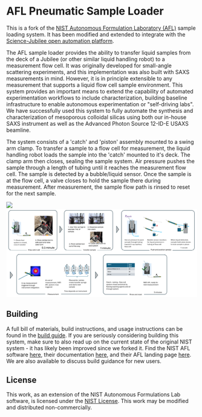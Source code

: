 # AFL Pneumatic Sample Loader
This is a fork of the [NIST Autonomous Formulation Laboratory (AFL)](https://www.nist.gov/ncnr/ncnr-facility-upgrades/autonomous-formulation-lab-afl) sample loading system. It has been modified and extended to integrate with the [Science-Jubilee open automation platform](https://science-jubilee.readthedocs.io/en/latest/). 

The AFL sample loader provides the ability to transfer liquid samples from the deck of a Jubilee (or other similar liquid handling robot) to a measurement flow cell. It was originally developed for small-angle scattering experiments, and this implementation was also built with SAXS measurements in mind. However, it is in principle extensible to any measurement that supports a liquid flow cell sample environment. This system provides an important means to extend the capability of automated experimentation workflows to include characterization, building baseline infrastructure to enable autonomous experimentation or "self-driving labs". We have successfully used this system to fully automate the synthesis and characterization of mesoporous colloidal silicas using both our in-house SAXS instrument as well as the Advanced Photon Source 12-ID-E USAXS beamline. 

The system consists of a 'catch' and 'piston' assembly mounted to a swing arm clamp. To transfer a sample to a flow cell for measurement, the liquid handling robot loads the sample into the 'catch' mounted to it's deck. The clamp arm then closes, sealing the sample system. Air pressure pushes the sample through a length of tubing until it reaches the measurement flow cell. The sample is detected by a bubble/liquid sensor. Once the sample is at the flow cell, a valve closes to hold the sample there during measurement. After measurement, the sample flow path is rinsed to reset for the next sample. 

<img src='docs/AFL_systemoverview.png'/>

<img src='docs/AFL_workingprinciple.png'>

## Building

A full bill of materials, build instructions, and usage instructions can be found in the [build guide](docs/building.md). If you are seriously considering building this system, make sure to also read up on the current state of the original NIST system - it has likely been improved since we forked it. Find the NIST AFL software [here](https://github.com/usnistgov/AFL-automation), their documentation [here](https://pages.nist.gov/AFL-automation/en/add-docs/index.html), and their AFL landing page [here](https://www.nist.gov/ncnr/ncnr-facility-upgrades/autonomous-formulation-lab-afl). We are also available to discuss build guidance for new users. 


## License

This work, as an extension of the NIST Autonomous Formulations Lab software, is licensed under the [NIST License](LICENSE). This work may be modified and distributed non-commercially. 